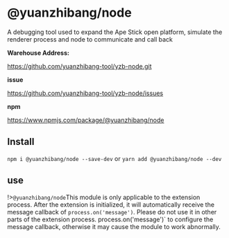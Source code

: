 # @yuanzhibang/node <!-- {docsify-ignore} -->

A debugging tool used to expand the Ape Stick open platform, simulate the renderer process and node to communicate and call back

**Warehouse Address:**

https://github.com/yuanzhibang-tool/yzb-node.git

**issue**

https://github.com/yuanzhibang-tool/yzb-node/issues

**npm**

https://www.npmjs.com/package/@yuanzhibang/node

## Install

`npm i @yuanzhibang/node --save-dev`
or
`yarn add @yuanzhibang/node --dev`

## use

!>`@yuanzhibang/node`This module is only applicable to the extension process. After the extension is initialized, it will automatically receive the message callback of `process.on('message')`. Please do not use it in other parts of the extension process. process.on('message')` to configure the message callback, otherwise it may cause the module to work abnormally.
